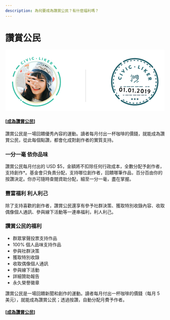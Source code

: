 ```yaml
---
description: 為何要成為讚賞公民？有什麼福利嗎？
---
```


# 讚賞公民

![](../../.gitbook/assets/civic-liker.png)

#### \[[成為讚賞公民](https://liker.land/civic)\]

讚賞公民是一場回饋優秀內容的運動。讀者每月付出一杯咖啡的價錢，就能成為讚賞公民，從此每個點讚，都會化成對創作者的實質支持。

### 一分一毫 依你品味

讚賞公民每月付出的 USD $5，金額將不扣除任何行政成本，全數分配予創作者，支持創作\*。基金會只負責分配，支持哪位創作者，回饋哪筆作品，百分百由你的按讚決定。你亦可隨時查閱資助分配，細至一分一毫，盡在掌握。

### 豐富福利 利人利己

除了支持喜歡的創作者，讚賞公民還享有參予社群決策、獲取特別收錄內容、收取偶像個人通訊、參與線下活動等一連串福利，利人利己。

### 讚賞公民的福利

* 群眾掌聲投票支持作品
* 100% 個人品味支持作品
* 參與社群決策
* 獲取特別收錄
* 收取偶像個人通訊
* 參與線下活動
* 詳細贊助報告
* 永久榮譽徽章

讚賞公民是一場回饋新聞和創作的運動。讀者每月付出一杯咖啡的價錢（每月 5 美元），就能成為讚賞公民；透過按讚，自動分配月費予作者。

#### \[[成為讚賞公民](https://liker.land/civic)\]

